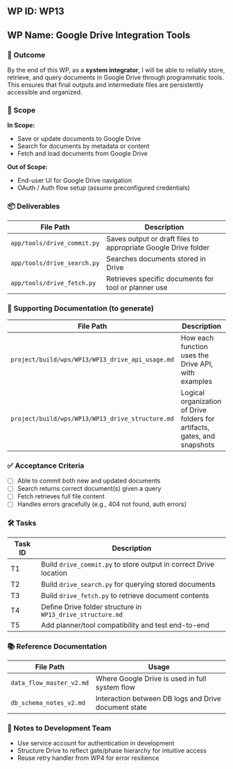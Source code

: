 ## WP ID: WP13
## WP Name: Google Drive Integration Tools

### 🌟 Outcome
By the end of this WP, as a **system integrator**, I will be able to reliably store, retrieve, and query documents in Google Drive through programmatic tools. This ensures that final outputs and intermediate files are persistently accessible and organized.

### 🧽 Scope
**In Scope:**
- Save or update documents to Google Drive
- Search for documents by metadata or content
- Fetch and load documents from Google Drive

**Out of Scope:**
- End-user UI for Google Drive navigation
- OAuth / Auth flow setup (assume preconfigured credentials)

### 📦 Deliverables
| File Path | Description |
|-----------|-------------|
| `app/tools/drive_commit.py` | Saves output or draft files to appropriate Google Drive folder |
| `app/tools/drive_search.py` | Searches documents stored in Drive |
| `app/tools/drive_fetch.py` | Retrieves specific documents for tool or planner use |

### 📄 Supporting Documentation (to generate)
| File Path | Description |
|-----------|-------------|
| `project/build/wps/WP13/WP13_drive_api_usage.md` | How each function uses the Drive API, with examples |
| `project/build/wps/WP13/WP13_drive_structure.md` | Logical organization of Drive folders for artifacts, gates, and snapshots |

### ✅ Acceptance Criteria
- [ ] Able to commit both new and updated documents
- [ ] Search returns correct document(s) given a query
- [ ] Fetch retrieves full file content
- [ ] Handles errors gracefully (e.g., 404 not found, auth errors)

### 🛠 Tasks
| Task ID | Description |
|---------|-------------|
| T1 | Build `drive_commit.py` to store output in correct Drive location |
| T2 | Build `drive_search.py` for querying stored documents |
| T3 | Build `drive_fetch.py` to retrieve document contents |
| T4 | Define Drive folder structure in `WP13_drive_structure.md` |
| T5 | Add planner/tool compatibility and test end-to-end |

### 📚 Reference Documentation
| File Path | Usage |
|-----------|--------|
| `data_flow_master_v2.md` | Where Google Drive is used in full system flow |
| `db_schema_notes_v2.md` | Interaction between DB logs and Drive document state |

### 📝 Notes to Development Team
- Use service account for authentication in development
- Structure Drive to reflect gate/phase hierarchy for intuitive access
- Reuse retry handler from WP4 for error resilience